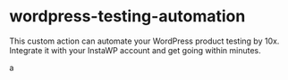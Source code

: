 # wordpress-testing-automation
This custom action can automate your WordPress product testing by 10x. Integrate it with your InstaWP account and get going within minutes.

a
